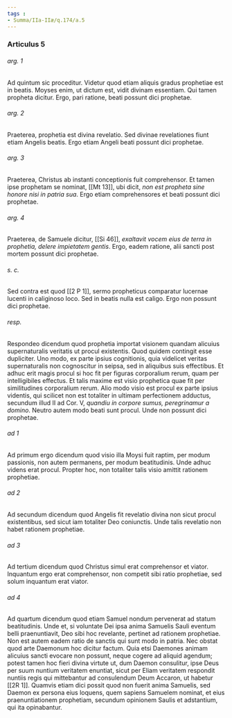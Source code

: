 ```yaml
---
tags : 
- Summa/IIa-IIæ/q.174/a.5
---
```


### Articulus 5

###### arg. 1
Ad quintum sic proceditur. Videtur quod etiam aliquis gradus prophetiae est in beatis. Moyses enim, ut dictum est, vidit divinam essentiam. Qui tamen propheta dicitur. Ergo, pari ratione, beati possunt dici prophetae.

###### arg. 2
Praeterea, prophetia est divina revelatio. Sed divinae revelationes fiunt etiam Angelis beatis. Ergo etiam Angeli beati possunt dici prophetae.

###### arg. 3
Praeterea, Christus ab instanti conceptionis fuit comprehensor. Et tamen ipse prophetam se nominat, [[Mt 13]], ubi dicit, *non est propheta sine honore nisi in patria sua*. Ergo etiam comprehensores et beati possunt dici prophetae.

###### arg. 4
Praeterea, de Samuele dicitur, [[Si 46]], *exaltavit vocem eius de terra in prophetia, delere impietatem gentis*. Ergo, eadem ratione, alii sancti post mortem possunt dici prophetae.

###### s. c.
Sed contra est quod [[2 P 1]], sermo propheticus comparatur lucernae lucenti in caliginoso loco. Sed in beatis nulla est caligo. Ergo non possunt dici prophetae.

###### resp.
Respondeo dicendum quod prophetia importat visionem quandam alicuius supernaturalis veritatis ut procul existentis. Quod quidem contingit esse dupliciter. Uno modo, ex parte ipsius cognitionis, quia videlicet veritas supernaturalis non cognoscitur in seipsa, sed in aliquibus suis effectibus. Et adhuc erit magis procul si hoc fit per figuras corporalium rerum, quam per intelligibiles effectus. Et talis maxime est visio prophetica quae fit per similitudines corporalium rerum. Alio modo visio est procul ex parte ipsius videntis, qui scilicet non est totaliter in ultimam perfectionem adductus, secundum illud II ad Cor. V, *quandiu in corpore sumus, peregrinamur a domino*. Neutro autem modo beati sunt procul. Unde non possunt dici prophetae.

###### ad 1
Ad primum ergo dicendum quod visio illa Moysi fuit raptim, per modum passionis, non autem permanens, per modum beatitudinis. Unde adhuc videns erat procul. Propter hoc, non totaliter talis visio amittit rationem prophetiae.

###### ad 2
Ad secundum dicendum quod Angelis fit revelatio divina non sicut procul existentibus, sed sicut iam totaliter Deo coniunctis. Unde talis revelatio non habet rationem prophetiae.

###### ad 3
Ad tertium dicendum quod Christus simul erat comprehensor et viator. Inquantum ergo erat comprehensor, non competit sibi ratio prophetiae, sed solum inquantum erat viator.

###### ad 4
Ad quartum dicendum quod etiam Samuel nondum pervenerat ad statum beatitudinis. Unde et, si voluntate Dei ipsa anima Samuelis Sauli eventum belli praenuntiavit, Deo sibi hoc revelante, pertinet ad rationem prophetiae. Non est autem eadem ratio de sanctis qui sunt modo in patria. Nec obstat quod arte Daemonum hoc dicitur factum. Quia etsi Daemones animam alicuius sancti evocare non possunt, neque cogere ad aliquid agendum; potest tamen hoc fieri divina virtute ut, dum Daemon consulitur, ipse Deus per suum nuntium veritatem enuntiat, sicut per Eliam veritatem respondit nuntiis regis qui mittebantur ad consulendum Deum Accaron, ut habetur [[2R 1]]. Quamvis etiam dici possit quod non fuerit anima Samuelis, sed Daemon ex persona eius loquens, quem sapiens Samuelem nominat, et eius praenuntiationem prophetiam, secundum opinionem Saulis et adstantium, qui ita opinabantur.

